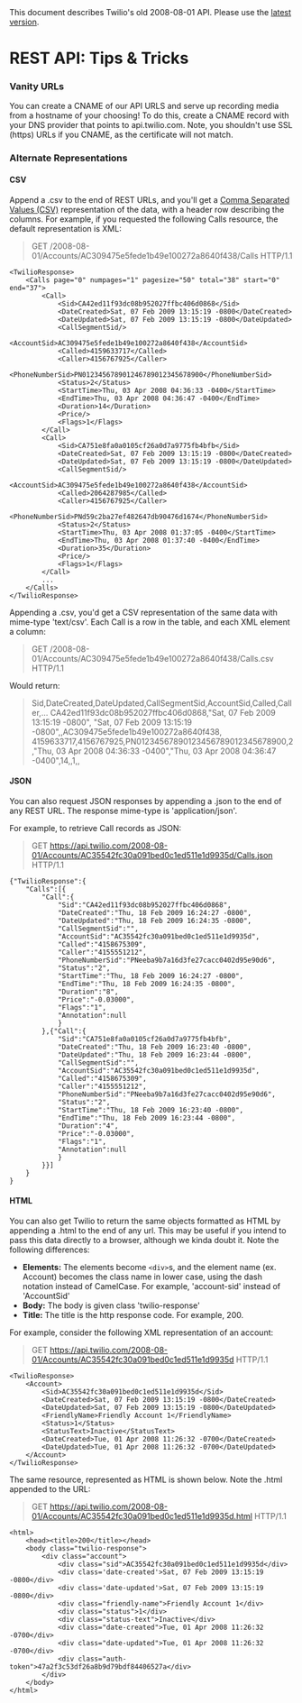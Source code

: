 <div id="version-info" class="alert">
    This document describes Twilio's old 2008-08-01 API. Please use the 
    <a href="/docs/api/rest">latest version</a>.
</div>

# REST API: Tips & Tricks

### Vanity URLs

You can create a CNAME of our API URLS and serve up recording media from a hostname of your choosing!  To do this, create a CNAME record with your DNS provider that points to api.twilio.com.  Note, you shouldn't use SSL (https) URLs if you CNAME, as the certificate will not match.

### Alternate Representations

#### CSV 

Append a .csv to the end of REST URLs, and you'll get a [Comma Separated Values (CSV)][1]
 representation of the data, with a header row describing the columns. 
 For example, if you requested the following Calls resource, the default 
 representation is XML: 
 
> GET /2008-08-01/Accounts/AC309475e5fede1b49e100272a8640f438/Calls HTTP/1.1 

~~~
<TwilioResponse>  
	<Calls page="0" numpages="1" pagesize="50" total="38" start="0" end="37">  
		<Call>  
			<Sid>CA42ed11f93dc08b952027ffbc406d0868</Sid>  
			<DateCreated>Sat, 07 Feb 2009 13:15:19 -0800</DateCreated>
			<DateUpdated>Sat, 07 Feb 2009 13:15:19 -0800</DateUpdated>
			<CallSegmentSid/>  
			<AccountSid>AC309475e5fede1b49e100272a8640f438</AccountSid>  
			<Called>4159633717</Called>  
			<Caller>4156767925</Caller>  
			<PhoneNumberSid>PN012345678901246789012345678900</PhoneNumberSid>  
			<Status>2</Status>  
			<StartTime>Thu, 03 Apr 2008 04:36:33 -0400</StartTime>  
			<EndTime>Thu, 03 Apr 2008 04:36:47 -0400</EndTime>  
			<Duration>14</Duration>  
			<Price/>  
			<Flags>1</Flags>  
		</Call>  
		<Call>  
			<Sid>CA751e8fa0a0105cf26a0d7a9775fb4bfb</Sid>  
			<DateCreated>Sat, 07 Feb 2009 13:15:19 -0800</DateCreated>
			<DateUpdated>Sat, 07 Feb 2009 13:15:19 -0800</DateUpdated>
			<CallSegmentSid/>  
			<AccountSid>AC309475e5fede1b49e100272a8640f438</AccountSid>  
			<Called>2064287985</Called>  
			<Caller>4156767925</Caller>  
			<PhoneNumberSid>PNd59c2ba27ef482647db90476d1674</PhoneNumberSid>  
			<Status>2</Status>  
			<StartTime>Thu, 03 Apr 2008 01:37:05 -0400</StartTime>  
			<EndTime>Thu, 03 Apr 2008 01:37:40 -0400</EndTime>  
			<Duration>35</Duration>  
			<Price/>  
			<Flags>1</Flags>  
		</Call>  
		... 
	</Calls> 
</TwilioResponse>
~~~

Appending a .csv, you'd get a CSV representation of the same data with mime-type 'text/csv'. Each Call is a row in the table, and each XML element a column: 

>GET /2008-08-01/Accounts/AC309475e5fede1b49e100272a8640f438/Calls.csv HTTP/1.1 

Would return: 

>Sid,DateCreated,DateUpdated,CallSegmentSid,AccountSid,Called,Caller,...
>CA42ed11f93dc08b952027ffbc406d0868,"Sat, 07 Feb 2009 13:15:19 -0800",
"Sat, 07 Feb 2009 13:15:19 -0800",,AC309475e5fede1b49e100272a8640f438,
4159633717,4156767925,PN01234567890123456789012345678900,2,"Thu, 
03 Apr 2008 04:36:33 -0400","Thu, 03 Apr 2008 04:36:47 -0400",14,,1,, 

#### JSON

You can also request JSON responses by appending a .json to the end of any REST URL.  The response mime-type is 'application/json'.

For example, to retrieve Call records as JSON: 
 
> GET https://api.twilio.com/2008-08-01/Accounts/AC35542fc30a091bed0c1ed511e1d9935d/Calls.json HTTP/1.1 

~~~
{"TwilioResponse":{
	"Calls":[{
		"Call":{
			"Sid":"CA42ed11f93dc08b952027ffbc406d0868",
			"DateCreated":"Thu, 18 Feb 2009 16:24:27 -0800",
			"DateUpdated":"Thu, 18 Feb 2009 16:24:35 -0800",
			"CallSegmentSid":"",
			"AccountSid":"AC35542fc30a091bed0c1ed511e1d9935d",
			"Called":"4158675309",
			"Caller":"4155551212",
			"PhoneNumberSid":"PNeeba9b7a16d3fe27cacc0402d95e90d6",
			"Status":"2",
			"StartTime":"Thu, 18 Feb 2009 16:24:27 -0800",
			"EndTime":"Thu, 18 Feb 2009 16:24:35 -0800",
			"Duration":"8",
			"Price":"-0.03000",
			"Flags":"1",
			"Annotation":null
			}
		},{"Call":{
			"Sid":"CA751e8fa0a0105cf26a0d7a9775fb4bfb",
			"DateCreated":"Thu, 18 Feb 2009 16:23:40 -0800",
			"DateUpdated":"Thu, 18 Feb 2009 16:23:44 -0800",
			"CallSegmentSid":"",
			"AccountSid":"AC35542fc30a091bed0c1ed511e1d9935d",
			"Called":"4158675309",
			"Caller":"4155551212",
			"PhoneNumberSid":"PNeeba9b7a16d3fe27cacc0402d95e90d6",
			"Status":"2",
			"StartTime":"Thu, 18 Feb 2009 16:23:40 -0800",
			"EndTime":"Thu, 18 Feb 2009 16:23:44 -0800",
			"Duration":"4",
			"Price":"-0.03000",
			"Flags":"1",
			"Annotation":null
			}
		}}]
	}
}
~~~



#### HTML 

You can also get Twilio to return the same objects formatted as HTML by appending a .html to the end of any url. This may be useful if you intend to pass this data directly to a browser, although we kinda doubt it.  Note the following differences:
  
*   **Elements:** The elements become `<div>`s, and the element name (ex. Account) becomes the class name in lower case, using the dash notation instead of CamelCase. For example, 'account-sid' instead of 'AccountSid'
*   **Body:** The body is given class 'twilio-response'
*   **Title:** The title is the http response code. For example, 200.

For example, consider the following XML representation of an account:  
  
> GET https://api.twilio.com/2008-08-01/Accounts/AC35542fc30a091bed0c1ed511e1d9935d HTTP/1.1 
~~~
<TwilioResponse> 
	<Account> 
		<Sid>AC35542fc30a091bed0c1ed511e1d9935d</Sid> 
		<DateCreated>Sat, 07 Feb 2009 13:15:19 -0800</DateCreated>
		<DateUpdated>Sat, 07 Feb 2009 13:15:19 -0800</DateUpdated>
		<FriendlyName>Friendly Account 1</FriendlyName> 
		<Status>1</Status> 
		<StatusText>Inactive</StatusText> 
		<DateCreated>Tue, 01 Apr 2008 11:26:32 -0700</DateCreated> 
		<DateUpdated>Tue, 01 Apr 2008 11:26:32 -0700</DateUpdated> 
	</Account> 
</TwilioResponse>	
~~~
  
The same resource, represented as HTML is shown below. Note the .html appended to the URL:  
  
> GET https://api.twilio.com/2008-08-01/Accounts/AC35542fc30a091bed0c1ed511e1d9935d.html HTTP/1.1 
~~~
<html> 
	<head><title>200</title></head> 
	<body class="twilio-response"> 
		<div class="account"> 
			<div class="sid">AC35542fc30a091bed0c1ed511e1d9935d</div> 
			<div class='date-created'>Sat, 07 Feb 2009 13:15:19 -0800</div>
			<div class='date-updated'>Sat, 07 Feb 2009 13:15:19 -0800</div>
			<div class="friendly-name">Friendly Account 1</div> 
			<div class="status">1</div> 
			<div class="status-text">Inactive</div> 
			<div class="date-created">Tue, 01 Apr 2008 11:26:32 -0700</div> 
			<div class="date-updated">Tue, 01 Apr 2008 11:26:32 -0700</div> 
			<div class="auth-token">47a2f3c53df26a8b9d79bdf84406527a</div> 
		</div> 
	</body> 
</html> 
~~~

 [1]: http://en.wikipedia.org/wiki/Comma-separated_values
